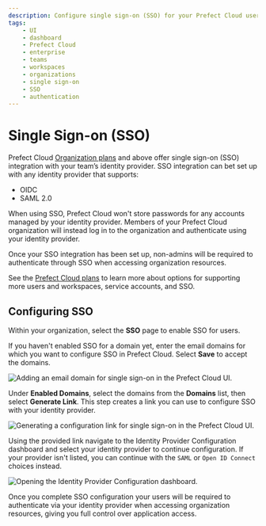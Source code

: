 ```yaml
---
description: Configure single sign-on (SSO) for your Prefect Cloud users.
tags:
    - UI
    - dashboard
    - Prefect Cloud
    - enterprise
    - teams
    - workspaces
    - organizations
    - single sign-on
    - SSO
    - authentication
---
```


# Single Sign-on (SSO) <span class="badge cloud"></span> <span class="badge orgs"></span> <span class="badge enterprise"></span>

Prefect Cloud [Organization plans](https://www.prefect.io/pricing) and above offer single sign-on (SSO) integration with your team’s identity provider. SSO integration can bet set up with any identity provider that supports: 

- OIDC
- SAML 2.0

When using SSO, Prefect Cloud won't store passwords for any accounts managed by your identity provider. Members of your Prefect Cloud organization will instead log in to the organization and authenticate using your identity provider.

Once your SSO integration has been set up, non-admins will be required to authenticate through SSO when accessing organization resources.

See the [Prefect Cloud plans](https://www.prefect.io/pricing) to learn more about options for supporting more users and workspaces, service accounts, and SSO.

## Configuring SSO

Within your organization, select the **SSO** page to enable SSO for users. 

If you haven't enabled SSO for a domain yet, enter the email domains for which you want to configure SSO in Prefect Cloud. Select **Save** to accept the domains.

![Adding an email domain for single sign-on in the Prefect Cloud UI.](/img/ui/cloud-sso.png)

Under **Enabled Domains**, select the domains from the **Domains** list, then select **Generate Link**. This step creates a link you can use to configure SSO with your identity provider.

![Generating a configuration link for single sign-on in the Prefect Cloud UI.](/img/ui/cloud-sso-provider.png)

Using the provided link navigate to the Identity Provider Configuration dashboard and select your identity provider to continue configuration. If your provider isn't listed, you can continue with the `SAML` or `Open ID Connect` choices instead.

![Opening the Identity Provider Configuration dashboard.](/img/ui/cloud-sso-workos.png)

Once you complete SSO configuration your users will be required to authenticate via your identity provider when accessing organization resources, giving you full control over application access.
